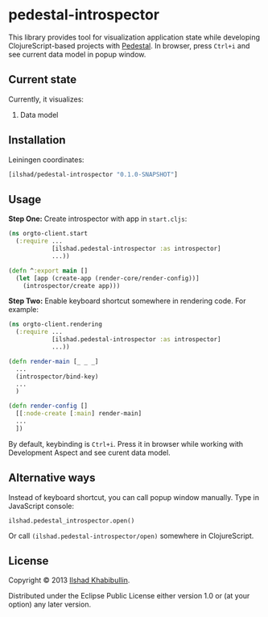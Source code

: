 # pedestal-introspector

This library provides tool for visualization application state while
developing ClojureScript-based projects with
[Pedestal](http://http://pedestal.io). In browser, press `Ctrl+i`
and see current data model in popup window.

## Current state

Currently, it visualizes:

 1. Data model

## Installation

Leiningen coordinates:

```clojure
[ilshad/pedestal-introspector "0.1.0-SNAPSHOT"]
```

## Usage

**Step One:** Create introspector with app in `start.cljs`:

```clojure
(ns orgto-client.start
  (:require ...
            [ilshad.pedestal-introspector :as introspector]
			...))

(defn ^:export main []
  (let [app (create-app (render-core/render-config))]
    (introspector/create app)))
```

**Step Two:** Enable keyboard shortcut somewhere in rendering code.
For example:

```clojure
(ns orgto-client.rendering
  (:require ...
            [ilshad.pedestal-introspector :as introspector]
			...))

(defn render-main [_ _ _]
  ...
  (introspector/bind-key)
  ...
  )

(defn render-config []
  [[:node-create [:main] render-main]
  ...
  ])
```

By default, keybinding is `Ctrl+i`. Press it in browser while working
with Development Aspect and see curent data model.

## Alternative ways

Instead of keyboard shortcut, you can call popup window manually. Type
in JavaScript console:

    ilshad.pedestal_introspector.open()

Or call `(ilshad.pedestal-introspector/open)` somewhere in ClojureScript.

## License

Copyright © 2013 [Ilshad Khabibullin](http://ilshad.com).

Distributed under the Eclipse Public License either version 1.0 or (at
your option) any later version.
